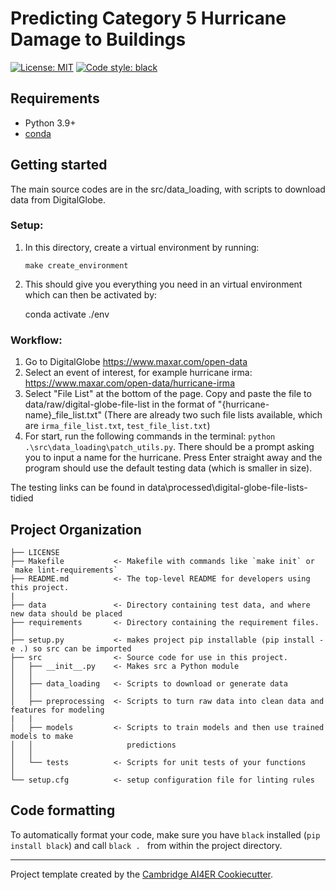 # Predicting Category 5 Hurricane Damage to Buildings

 [![License: MIT](https://img.shields.io/badge/License-MIT-blue.svg)](https://opensource.org/licenses/MIT)
 <a href="https://github.com/psf/black"><img alt="Code style: black" src="https://img.shields.io/badge/code%20style-black-000000.svg"></a>

## Requirements
- Python 3.9+
- [conda](https://docs.conda.io/en/latest/)

## Getting started
The main source codes are in the src/data_loading, with scripts to download data from DigitalGlobe. 

### Setup:

1. In this directory, create a virtual environment by running:

       make create_environment

2. This should give you everything you need in an virtual environment which can then be activated by:

      conda activate ./env

### Workflow:

1. Go to DigitalGlobe https://www.maxar.com/open-data
2. Select an event of interest, for example hurricane irma: https://www.maxar.com/open-data/hurricane-irma
3. Select "File List" at the bottom of the page. Copy and paste the file to data/raw/digital-globe-file-list in the format of "{hurricane-name}_file_list.txt" (There are already two such file lists available, which are `irma_file_list.txt`,  `test_file_list.txt`)
4. For start, run the following commands in the terminal: `python .\src\data_loading\patch_utils.py`. There should be a prompt asking you to input a name for the hurricane. Press Enter straight away and the program should use the default testing data (which is smaller in size). 

The testing links can be found in data\processed\digital-globe-file-lists-tidied

## Project Organization
```
├── LICENSE
├── Makefile           <- Makefile with commands like `make init` or `make lint-requirements`
├── README.md          <- The top-level README for developers using this project.
|
├── data               <- Directory containing test data, and where new data should be placed
├── requirements       <- Directory containing the requirement files.
│
├── setup.py           <- makes project pip installable (pip install -e .) so src can be imported
├── src                <- Source code for use in this project.
│   ├── __init__.py    <- Makes src a Python module
│   │
│   ├── data_loading   <- Scripts to download or generate data
│   │
│   ├── preprocessing  <- Scripts to turn raw data into clean data and features for modeling
|   |
│   ├── models         <- Scripts to train models and then use trained models to make
│   │                     predictions
│   │
│   └── tests          <- Scripts for unit tests of your functions
│
└── setup.cfg          <- setup configuration file for linting rules
```

## Code formatting
To automatically format your code, make sure you have `black` installed (`pip install black`) and call
```black . ``` 
from within the project directory.

---

Project template created by the [Cambridge AI4ER Cookiecutter](https://github.com/ai4er-cdt/ai4er-cookiecutter).